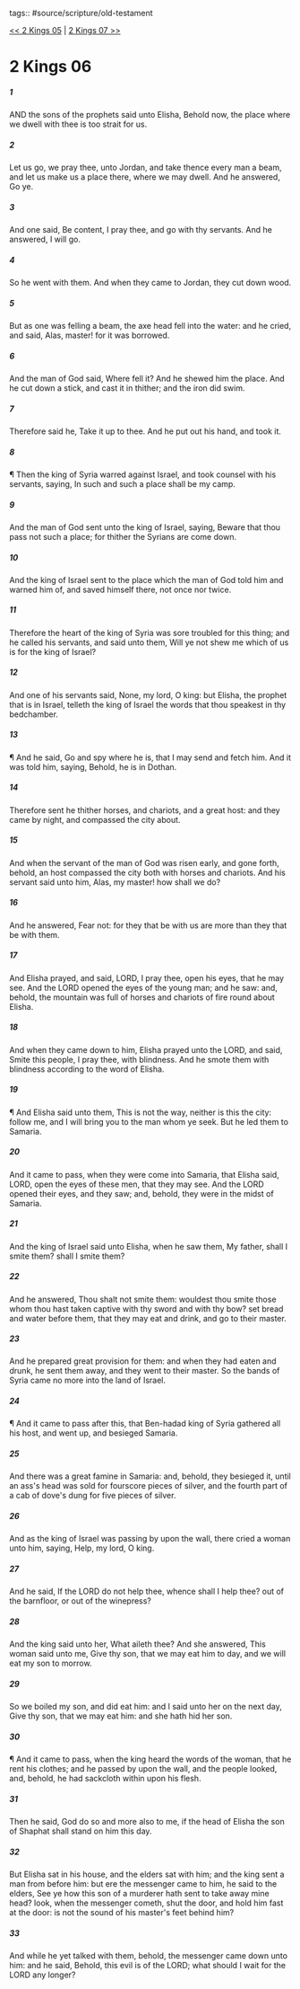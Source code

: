 tags:: #source/scripture/old-testament

[<< 2 Kings 05](old-testament/12_2_Kings/2_Kings_05.md) | [2 Kings 07 >>](old-testament/12_2_Kings/2_Kings_07.md)

# 2 Kings 06

##### 1

AND the sons of the prophets said unto Elisha, Behold now, the place where we dwell with thee is too strait for us.

##### 2

Let us go, we pray thee, unto Jordan, and take thence every man a beam, and let us make us a place there, where we may dwell. And he answered, Go ye.

##### 3

And one said, Be content, I pray thee, and go with thy servants. And he answered, I will go.

##### 4

So he went with them. And when they came to Jordan, they cut down wood.

##### 5

But as one was felling a beam, the axe head fell into the water: and he cried, and said, Alas, master! for it was borrowed.

##### 6

And the man of God said, Where fell it? And he shewed him the place. And he cut down a stick, and cast it in thither; and the iron did swim.

##### 7

Therefore said he, Take it up to thee. And he put out his hand, and took it.

##### 8

¶ Then the king of Syria warred against Israel, and took counsel with his servants, saying, In such and such a place shall be my camp.

##### 9

And the man of God sent unto the king of Israel, saying, Beware that thou pass not such a place; for thither the Syrians are come down.

##### 10

And the king of Israel sent to the place which the man of God told him and warned him of, and saved himself there, not once nor twice.

##### 11

Therefore the heart of the king of Syria was sore troubled for this thing; and he called his servants, and said unto them, Will ye not shew me which of us is for the king of Israel?

##### 12

And one of his servants said, None, my lord, O king: but Elisha, the prophet that is in Israel, telleth the king of Israel the words that thou speakest in thy bedchamber.

##### 13

¶ And he said, Go and spy where he is, that I may send and fetch him. And it was told him, saying, Behold, he is in Dothan.

##### 14

Therefore sent he thither horses, and chariots, and a great host: and they came by night, and compassed the city about.

##### 15

And when the servant of the man of God was risen early, and gone forth, behold, an host compassed the city both with horses and chariots. And his servant said unto him, Alas, my master! how shall we do?

##### 16

And he answered, Fear not: for they that be with us are more than they that be with them.

##### 17

And Elisha prayed, and said, LORD, I pray thee, open his eyes, that he may see. And the LORD opened the eyes of the young man; and he saw: and, behold, the mountain was full of horses and chariots of fire round about Elisha.

##### 18

And when they came down to him, Elisha prayed unto the LORD, and said, Smite this people, I pray thee, with blindness. And he smote them with blindness according to the word of Elisha.

##### 19

¶ And Elisha said unto them, This is not the way, neither is this the city: follow me, and I will bring you to the man whom ye seek. But he led them to Samaria.

##### 20

And it came to pass, when they were come into Samaria, that Elisha said, LORD, open the eyes of these men, that they may see. And the LORD opened their eyes, and they saw; and, behold, they were in the midst of Samaria.

##### 21

And the king of Israel said unto Elisha, when he saw them, My father, shall I smite them? shall I smite them?

##### 22

And he answered, Thou shalt not smite them: wouldest thou smite those whom thou hast taken captive with thy sword and with thy bow? set bread and water before them, that they may eat and drink, and go to their master.

##### 23

And he prepared great provision for them: and when they had eaten and drunk, he sent them away, and they went to their master. So the bands of Syria came no more into the land of Israel.

##### 24

¶ And it came to pass after this, that Ben-hadad king of Syria gathered all his host, and went up, and besieged Samaria.

##### 25

And there was a great famine in Samaria: and, behold, they besieged it, until an ass's head was sold for fourscore pieces of silver, and the fourth part of a cab of dove's dung for five pieces of silver.

##### 26

And as the king of Israel was passing by upon the wall, there cried a woman unto him, saying, Help, my lord, O king.

##### 27

And he said, If the LORD do not help thee, whence shall I help thee? out of the barnfloor, or out of the winepress?

##### 28

And the king said unto her, What aileth thee? And she answered, This woman said unto me, Give thy son, that we may eat him to day, and we will eat my son to morrow.

##### 29

So we boiled my son, and did eat him: and I said unto her on the next day, Give thy son, that we may eat him: and she hath hid her son.

##### 30

¶ And it came to pass, when the king heard the words of the woman, that he rent his clothes; and he passed by upon the wall, and the people looked, and, behold, he had sackcloth within upon his flesh.

##### 31

Then he said, God do so and more also to me, if the head of Elisha the son of Shaphat shall stand on him this day.

##### 32

But Elisha sat in his house, and the elders sat with him; and the king sent a man from before him: but ere the messenger came to him, he said to the elders, See ye how this son of a murderer hath sent to take away mine head? look, when the messenger cometh, shut the door, and hold him fast at the door: is not the sound of his master's feet behind him?

##### 33

And while he yet talked with them, behold, the messenger came down unto him: and he said, Behold, this evil is of the LORD; what should I wait for the LORD any longer?

